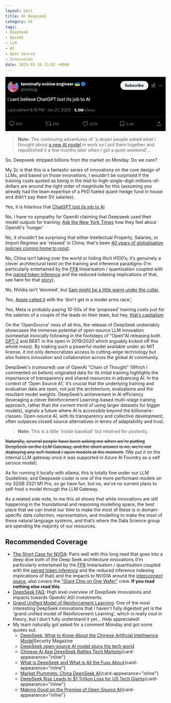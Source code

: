 ```yaml
---
layout: post
title: On Deepseek
category: AI
tags:
- DeepSeek
- OpenAI
- LLM
- AI
- Open Source
- Innovation
date: 2025-03-16 13:02 +0000
---
```

[!["I can't believe ChatGPT lost its job to AI"](/img/2025/deepseek.png)](https://x.com/tekbog/status/1883973153145381064)

> **Note:**
> The continuing adventures of 'a dozen people asked what I thought about [a new AI model](/2024/09/on-openai-o1) in work so I put them together and republished it a few months later when I got a quiet weekend'...

So, Deepseek stripped billions from the market on Monday. Do we care?

My 2c is that this is a fantastic series of innovations on the core design of LLMs, and based on those innovations, I wouldn't be surprised if the training costs quoted as being in the mid-to-high-single-digit-millions-of-dollars are around the right order of magnitude for this (assuming you already had the team expertise of a PhD fueled quant-hedge fund in house and didn't pay them SV salaries).

Yes, it is hilarious that [ChatGPT lost its job to AI](https://x.com/tekbog/status/1883973153145381064)

No, I have no sympathy for OpenAI claiming that Deepseek used their model outputs for training; [Ask the New York Times](https://www.nytimes.com/2023/12/27/business/media/new-york-times-open-ai-microsoft-lawsuit.html) how they feel about OpenAI's 'hunger'

No, it shouldn't be surprising that either Intellectual Property, Salaries, or Import Regimes are 'relaxed' in China; that's been [40 years of globalisation policies coming home to roost](https://www.csis.org/analysis/china-dominates-global-manufacturing).

No, China isn’t taking over the world or hiding illicit H100’s; it’s genuinely a clever architectural twist on the training and inference paradigms (I’m particularly entertained by the [FP8](https://arxiv.org/pdf/2209.05433) linearisation / quantisation coupled with the [paired token inference](https://huggingface.co/blog/samchain/token-merging-fast-inference) and the reduced indexing implications of that, see here for that [story](https://youtubetranscriptoptimizer.com/blog/05_the_short_case_for_nvda)),

No, NVidia isn’t ‘doomed’, but [Sam might be a little warm under the collar](https://bsky.app/profile/edzitron.com/post/3lguc6txf522u),

Yes, [Apple called it](https://www.wsj.com/tech/ai/apple-ai-siri-development-behind-9ea65ee8) with the ‘don’t get in a model arms race’;

Yes, Meta is probably paying 10-50x of the ‘proposed’ training costs just for the salaries of a couple of the leads on their team, but hey, [that’s capitalism](https://ai.meta.com/blog/future-of-ai-built-with-llama/)

On the 'OpenSource' ness of all this, the release of DeepSeek undeniably showcases the immense potential of open-source LLM innovation (somewhat ironically following in the footsteps of "Open"AI releasing both [GPT-2](https://github.com/openai/gpt-2) and BERT in the open in 2019/2020 which arguably kicked off this whole mess). By making such a powerful model available under an MIT license, it not only democratizes access to cutting-edge technology but also fosters innovation and collaboration across the global AI community.

DeepSeek's (rumoured) use of OpenAI "Chain of Thought" (Which I commented on before) originated data for its initial training highlights the importance of transparency and shared resources in advancing AI. In the context of 'Open Source AI,' it’s crucial that the underlying training and evaluation data are open, not just the architecture, evaluations and the resultant model weights. DeepSeek’s achievement in AI efficiency (leveraging a clever Reinforcement Learning-based multi-stage training approach, rather than the current trend of using larger datasets for bigger models), signals a future where AI is accessible beyond the billionaire-classes. Open-source AI, with its transparency and collective development, often outpaces closed source alternatives in terms of adaptability and trust.

> **Note:**
> This is a little 'inside baseball' but retained for posterity.

~~Naturally, several people have been asking me when we're putting DeepSeek on the LLM Gateway, and the short answer is no, we’re not deploying any self-hosted / open models at the moment.~~ (We put it on the internal LLM gateway once it was supported in Azure AI Foundry as a self service model).

As for running it locally with ollama, this is totally fine under our LLM Guidelines; and Deepseek-coder is one of the more performant models on my 32GB 2021 M1 Pro, so go have fun, but no, we’ve no current plans to self-host a model through the LLM Gateway.

As a related side note, to me this all shows that while innovations are still happening in the foundational and reasoning modelling space, the best place that we can invest our time to make the most of these is in domain-specific data collection, representation, and modelling to make the most of these natural language systems, and that’s where the Data Science group are spending the majority of our resources.

## Recommended Coverage

- [The Short Case for NVDA](https://youtubetranscriptoptimizer.com/blog/05_the_short_case_for_nvda): Pairs well with this long read that goes into a deep dive both of the Deep Seek architecture innovations (I’m particularly entertained by the [FP8](https://arxiv.org/pdf/2209.05433) linearisation / quantisation coupled with the [paired token inference](https://huggingface.co/blog/samchain/token-merging-fast-inference) and the reduced inference indexing implications of that) and the impacts to NVIDIA around the [interconnect space](https://groq.com/wp-content/uploads/2020/06/ISCA-TSP.pdf), also covers the ["Giant Chip on One Wafer"](https://cerebras.ai/product-chip/) crew. **If you read nothing else read this**
- [DeepSeek FAQ](https://stratechery.com/2025/deepseek-faq): High level overview of DeepSeek innovations and impacts towards OpenAI/ AGI investments.
- [Grand Unified Model of Reinforcement Learning](https://arxiv.org/abs/2402.03300): One of the most interesting DeepSeek innovations that I haven't fully digested yet is the 'grand unified model of Reinforcement Learning', which is really cool in theory, but I don't fully understand it yet... Help appreciated!
- My team naturally got asked for a comment Monday and got some quotes out.
    - [DeepSeek: What to Know About the Chinese Artificial Intelligence Model](https://www.securitymagazine.com/articles/101337-deepseek-what-to-know-about-the-chinese-artificial-intelligence-model)Security Magazine
    - [DeepSeek open-source AI model stuns the tech world](https://www.processexcellencenetwork.com/ai/news/deepseek-open-source-ai-model-stuns-global-tech-landscape)
    - [Chinese AI App DeepSeek Rattles Tech Markets](https://www.technewsworld.com/story/chinese-ai-app-deepseek-rattles-tech-markets-179551.html){card-appearance="inline"}
    - [What is DeepSeek and What is All the Fuss About](https://www.securityinfowatch.com/cybersecurity/article/55263769/what-is-deepseek-and-what-is-all-the-fuss-about){card-appearance="inline"}
    - [Market Plummets: China DeepSeek AI](https://www.secureworld.io/industry-news/market-plummets-china-deepseek-ai?utm_content=323084806&utm_medium=social&utm_source=linkedin&hss_channel=lcp-106644){card-appearance="inline"}
    - [DeepSeek Rise Leads to $1 Trillion Loss for US Tech Giants](https://www.techerati.com/news-hub/deepseek-rise-leads-to-1-trillion-loss-for-us-tech-giants/){card-appearance="inline"}
    - [Making Good on the Promise of Open Source AI](https://thenewstack.io/making-good-on-the-promise-of-open-source-ai/){card-appearance="inline"}

